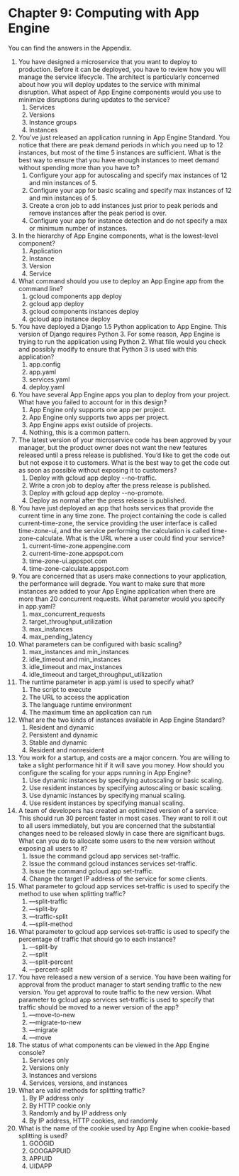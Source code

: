 # Chapter 9: Computing with App Engine 

You can find the answers in the Appendix. 
1. You have designed a microservice that you want to deploy to production. Before it can be deployed, you have to review how you will manage the service lifecycle. The architect is particularly concerned about how you will deploy updates to the service with minimal disruption. What aspect of App Engine components would you use to minimize disruptions during updates to the service? 
	1. Services 
	2. Versions
	3. Instance groups 
	4. Instances 
2. You’ve just released an application running in App Engine Standard. You notice that there are peak demand periods in which you need up to 12 instances, but most of the time 5 instances are sufficient. What is the best way to ensure that you have enough instances to meet demand without spending more than you have to? 
	1. Configure your app for autoscaling and specify max instances of 12 and min instances of 5. 
	2. Configure your app for basic scaling and specify max instances of 12 and min instances of 5. 
	3. Create a cron job to add instances just prior to peak periods and remove instances after the peak period is over. 
	4. Configure your app for instance detection and do not specify a max or minimum number of instances. 
3. In the hierarchy of App Engine components, what is the lowest-level component? 
	1. Application 
	2. Instance 
	3. Version 
	4. Service 
4. What command should you use to deploy an App Engine app from the command line? 
	1. gcloud components app deploy 
	2. gcloud app deploy
	3. gcloud components instances deploy 
	4. gcloud app instance deploy 
5. You have deployed a Django 1.5 Python application to App Engine. This version of Django requires Python 3. For some reason, App Engine is trying to run the application using Python 2. What file would you check and possibly modify to ensure that Python 3 is used with this application? 
	1. app.config 
	2. app.yaml
	3. services.yaml 
	4. deploy.yaml 
6. You have several App Engine apps you plan to deploy from your project. What have you failed to account for in this design? 
	1. App Engine only supports one app per project.
	2. App Engine only supports two apps per project. 
	3. App Engine apps exist outside of projects. 
	4. Nothing, this is a common pattern. 
7. The latest version of your microservice code has been approved by your manager, but the product owner does not want the new features released until a press release is published. You’d like to get the code out but not expose it to customers. What is the best way to get the code out as soon as possible without exposing it to customers? 
	1. Deploy with gcloud app deploy --no-traffic. 
	2. Write a cron job to deploy after the press release is published. 
	3. Deploy with gcloud app deploy --no-promote. 
	4. Deploy as normal after the press release is published. 
8. You have just deployed an app that hosts services that provide the current time in any time zone. The project containing the code is called current-time-zone, the service providing the user interface is called time-zone-ui, and the service performing the calculation is called time-zone-calculate. What is the URL where a user could find your service? 
	1. current-time-zone.appengine.com
	2. current-time-zone.appspot.com
	3. time-zone-ui.appspot.com
	4. time-zone-calculate.appspot.com
9. You are concerned that as users make connections to your application, the performance will degrade. You want to make sure that more instances are added to your App Engine application when there are more than 20 concurrent requests. What parameter would you specify in app.yaml? 
	1. max_concurrent_requests 
	2. target_throughput_utilization 
	3. max_instances 
	4. max_pending_latency 
10. What parameters can be configured with basic scaling? 
	1. max_instances and min_instances 
	2. idle_timeout and min_instances 
	3. idle_timeout and max_instances
	4. idle_timeout and target_throughput_utilization 
11. The runtime parameter in app.yaml is used to specify what?
	1. The script to execute 
	2. The URL to access the application 
	3. The language runtime environment
	4. The maximum time an application can run 
12. What are the two kinds of instances available in App Engine Standard? 
	1. Resident and dynamic
	2. Persistent and dynamic 
	3. Stable and dynamic 
	4. Resident and nonresident 
13. You work for a startup, and costs are a major concern. You are willing to take a slight performance hit if it will save you money. How should you configure the scaling for your apps running in App Engine? 
	1. Use dynamic instances by specifying autoscaling or basic scaling. 
	2. Use resident instances by specifying autoscaling or basic scaling. 
	3. Use dynamic instances by specifying manual scaling. 
	4. Use resident instances by specifying manual scaling. 
14. A team of developers has created an optimized version of a service. This should run 30 percent faster in most cases. They want to roll it out to all users immediately, but you are concerned that the substantial changes need to be released slowly in case there are significant bugs. What can you do to allocate some users to the new version without exposing all users to it? 
	1. Issue the command gcloud app services set-traffic.
	2. Issue the command gcloud instances services set-traffic. 
	3. Issue the command gcloud app set-traffic. 
	4. Change the target IP address of the service for some clients. 
15. What parameter to gcloud app services set-traffic is used to specify the method to use when splitting traffic? 
	1. ––split-traffic 
	2. ––split-by
	3. ––traffic-split 
	4. ––split-method 
16. What parameter to gcloud app services set-traffic is used to specify the percentage 
    of traffic that should go to each instance? 
	1. ––split-by 
	2. ––split
	3. ––split-percent 
	4. ––percent-split 
17. You have released a new version of a service. You have been waiting for approval from the product manager to start sending traffic to the new version. You get approval to route traffic to the new version. What parameter to gcloud app services set-traffic is used to specify that traffic should be moved to a newer version of the app? 
	1. ––move-to-new 
	2. ––migrate-to-new 
	3. ––migrate 
	4. ––move 
18. The status of what components can be viewed in the App Engine console? 
	1. Services only 
	2. Versions only 
	3. Instances and versions 
	4. Services, versions, and instances 
19. What are valid methods for splitting traffic? 
	1. By IP address only 
	2. By HTTP cookie only 
	3. Randomly and by IP address only 
	4. By IP address, HTTP cookies, and randomly 
20. What is the name of the cookie used by App Engine when cookie-based splitting is used? 
	1. GOOGID 
	2. GOOGAPPUID 
	3. APPUID 
	4. UIDAPP 